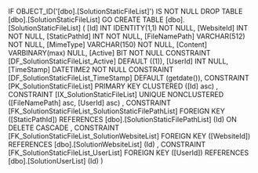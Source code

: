 ﻿
 IF OBJECT_ID('[dbo].[SolutionStaticFileList]') IS NOT NULL 
 DROP TABLE [dbo].[SolutionStaticFileList] 
 GO
 CREATE TABLE [dbo].[SolutionStaticFileList] ( 
 [Id]            INT              IDENTITY(1,1)          NOT NULL,
 [WebsiteId]     INT                                     NOT NULL,
 [StaticPathId]  INT                                     NOT NULL,
 [FileNamePath]  VARCHAR(512)                            NOT NULL,
 [MimeType]      VARCHAR(150)                            NOT NULL,
 [Content]       VARBINARY(max)                              NULL,
 [Active]        BIT                                     NOT NULL  CONSTRAINT [DF_SolutionStaticFileList_Active] DEFAULT ((1)),
 [UserId]        INT                                         NULL,
 [TimeStamp]     DATETIME2                               NOT NULL  CONSTRAINT [DF_SolutionStaticFileList_TimeStamp] DEFAULT (getdate()),
 CONSTRAINT   [PK_SolutionStaticFileList]  PRIMARY KEY CLUSTERED    ([Id] asc) ,
 CONSTRAINT   [IX_SolutionStaticFileList]  UNIQUE      NONCLUSTERED ([FileNamePath] asc, [UserId] asc) ,
 CONSTRAINT [FK_SolutionStaticFileList_SolutionStaticFilePathList] FOREIGN KEY ([StaticPathId]) REFERENCES [dbo].[SolutionStaticFilePathList] (Id)  ON DELETE CASCADE ,
 CONSTRAINT [FK_SolutionStaticFileList_SolutionWebsiteList] FOREIGN KEY ([WebsiteId]) REFERENCES [dbo].[SolutionWebsiteList] (Id) ,
 CONSTRAINT [FK_SolutionStaticFileList_UserList] FOREIGN KEY ([UserId]) REFERENCES [dbo].[SolutionUserList] (Id) )
 
 